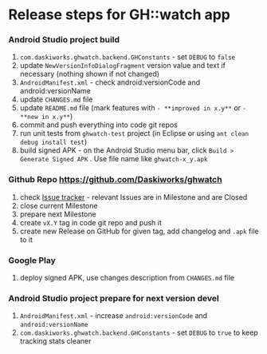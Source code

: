 Release steps for GH::watch app
================================

### Android Studio project build 

1. `com.daskiworks.ghwatch.backend.GHConstants` - set `DEBUG` to `false`
2. update `NewVersionInfoDialogFragment` version value and text if necessary (nothing shown if not changed)
3. `AndroidManifest.xml` - check android:versionCode and android:versionName
4. update `CHANGES.md` file 
5. update `README.md` file (mark features with `- **improved in x.y**` or `- **new in x.y**`)
6. commit and push everything into code git repos
7. run unit tests from `ghwatch-test` project (in Eclipse or using `ant clean debug install test`)
8. build signed APK - on the Android Studio menu bar, click `Build > Generate Signed APK` . Use file name like `ghwatch-x_y.apk`

### Github Repo https://github.com/Daskiworks/ghwatch

1. check [Issue tracker](https://github.com/Daskiworks/ghwatch/issues) - relevant Issues are in Milestone and are Closed
2. close current Milestone
3. prepare next Milestone
4. create `vX.Y` tag in code git repo and push it
5. create new Release on GitHub for given tag, add changelog and `.apk` file to it

### Google Play

1. deploy signed APK, use changes description from `CHANGES.md` file

### Android Studio project prepare for next version devel

1. `AndroidManifest.xml` - increase `android:versionCode` and `android:versionName`
2. `com.daskiworks.ghwatch.backend.GHConstants` - set `DEBUG` to `true` to keep tracking stats cleaner

